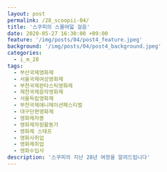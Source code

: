 ```yaml
---
layout: post
permalink: /28_scoopii-04/
title: '스쿠피의 스물여덟 걸음'
date: 2020-05-27 16:30:00 +09:00
feature: '/img/posts/04/post4_feature.jpeg'
background: '/img/posts/04/post4_background.jpeg'
categories:
  - i_m_28
tags:
  - 부산국제영화제
  - 서울국제여성영화제
  - 부천국제판타스틱영화제
  - 제천국제음악영화제
  - 서울독립영화제
  - 부천국제애니메이션페스티벌
  - 대구단편영화제
  - 영화제자봉
  - 영화제자원활동가
  - 영화제 스태프
  - 영화사취업
  - 영화제취업
  - 영화수입사
description: '스쿠피의 지난 28년 여정을 알려드립니다'
---
```


